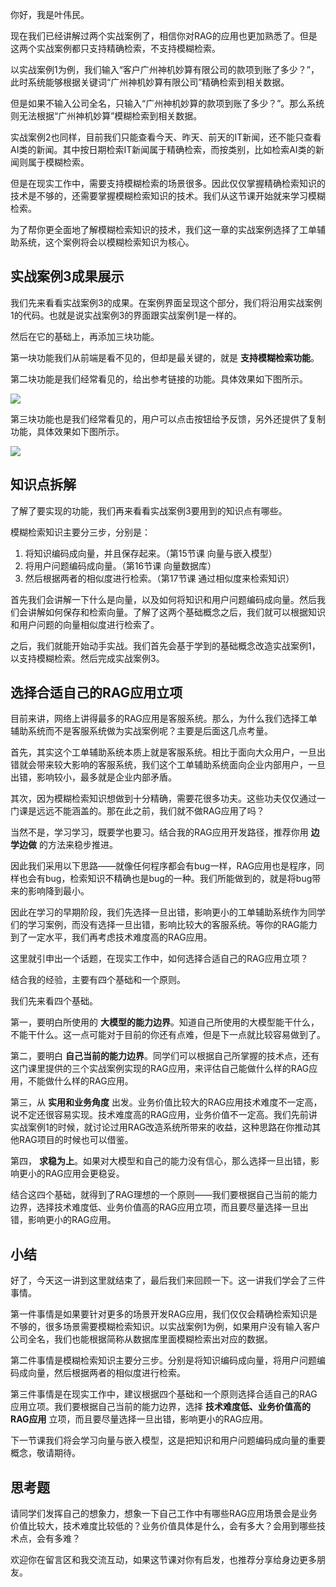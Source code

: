 你好，我是叶伟民。

现在我们已经讲解过两个实战案例了，相信你对RAG的应用也更加熟悉了。但是这两个实战案例都只支持精确检索，不支持模糊检索。

以实战案例1为例，我们输入“客户广州神机妙算有限公司的款项到账了多少？”，此时系统能够根据关键词“广州神机妙算有限公司”精确检索到相关数据。

但是如果不输入公司全名，只输入“广州神机妙算的款项到账了多少？”。那么系统则无法根据“广州神机妙算”模糊检索到相关数据。

实战案例2也同样，目前我们只能查看今天、昨天、前天的IT新闻，还不能只查看AI类的新闻。其中按日期检索IT新闻属于精确检索，而按类别，比如检索AI类的新闻则属于模糊检索。

但是在现实工作中，需要支持模糊检索的场景很多。因此仅仅掌握精确检索知识的技术是不够的，还需要掌握模糊检索知识的技术。我们从这节课开始就来学习模糊检索。

为了帮你更全面地了解模糊检索知识的技术，我们这一章的实战案例选择了工单辅助系统，这个案例将会以模糊检索知识为核心。

## 实战案例3成果展示

我们先来看看实战案例3的成果。在案例界面呈现这个部分，我们将沿用实战案例1的代码。也就是说实战案例3的界面跟实战案例1是一样的。

然后在它的基础上，再添加三块功能。

第一块功能我们从前端是看不见的，但却是最关键的，就是 **支持模糊检索功能**。

第二块功能是我们经常看见的，给出参考链接的功能。具体效果如下图所示。

![](https://static001.geekbang.org/resource/image/6b/07/6b47979e1ace5803ef0d7b96cae75307.jpg?wh=2592x889)

第三块功能也是我们经常看见的，用户可以点击按钮给予反馈，另外还提供了复制功能，具体效果如下图所示。

![](https://static001.geekbang.org/resource/image/b2/b8/b29506ebed3c9e00f8f6e4731104f3b8.jpg?wh=2608x845)

## 知识点拆解

了解了要实现的功能，我们再来看看实战案例3要用到的知识点有哪些。

模糊检索知识主要分三步，分别是：

1. 将知识编码成向量，并且保存起来。（第15节课 向量与嵌入模型）
2. 将用户问题编码成向量。（第16节课 向量数据库）
3. 然后根据两者的相似度进行检索。（第17节课 通过相似度来检索知识）

首先我们会讲解一下什么是向量，以及如何将知识和用户问题编码成向量。然后我们会讲解如何保存和检索向量。了解了这两个基础概念之后，我们就可以根据知识和用户问题的向量相似度进行检索了。

之后，我们就能开始动手实战。我们首先会基于学到的基础概念改造实战案例1，以支持模糊检索。然后完成实战案例3。

## 选择合适自己的RAG应用立项

目前来讲，网络上讲得最多的RAG应用是客服系统。那么，为什么我们选择工单辅助系统而不是客服系统做为实战案例呢？主要是后面这几点考量。

首先，其实这个工单辅助系统本质上就是客服系统。相比于面向大众用户，一旦出错就会带来较大影响的客服系统，我们这个工单辅助系统面向企业内部用户，一旦出错，影响较小，最多就是企业内部矛盾。

其次，因为模糊检索知识想做到十分精确，需要花很多功夫。这些功夫仅仅通过一门课是远远不能涵盖的。那在此之前，我们就不做RAG应用了吗？

当然不是，学习学习，既要学也要习。结合我的RAG应用开发路径，推荐你用 **边学边做** 的方法来稳步推进。

因此我们采用以下思路——就像任何程序都会有bug一样，RAG应用也是程序，同样也会有bug，检索知识不精确也是bug的一种。我们所能做到的，就是将bug带来的影响降到最小。

因此在学习的早期阶段，我们先选择一旦出错，影响更小的工单辅助系统作为同学们的学习案例，而没有选择一旦出错，影响比较大的客服系统。等你的RAG能力到了一定水平，我们再考虑技术难度高的RAG应用。

这里就引申出一个话题，在现实工作中，如何选择合适自己的RAG应用立项？

结合我的经验，主要有四个基础和一个原则。

我们先来看四个基础。

第一，要明白所使用的 **大模型的能力边界**。知道自己所使用的大模型能干什么，不能干什么。这一点可能对于目前的你还有点难，但是下一点就比较容易做到了。

第二，要明白 **自己当前的能力边界**。同学们可以根据自己所掌握的技术点，还有这门课里提供的三个实战案例实现的RAG应用，来评估自己能做什么样的RAG应用，不能做什么样的RAG应用。

第三，从 **实用和业务角度** 出发。业务价值比较大的RAG应用技术难度不一定高，说不定还很容易实现。技术难度高的RAG应用，业务价值不一定高。我们先前讲实战案例1的时候，就讨论过用RAG改造系统所带来的收益，这种思路在你推动其他RAG项目的时候也可以借鉴。

第四， **求稳为上**。如果对大模型和自己的能力没有信心，那么选择一旦出错，影响更小的RAG应用会更稳妥。

结合这四个基础，就得到了RAG理想的一个原则——我们要根据自己当前的能力边界，选择技术难度低、业务价值高的RAG应用立项，而且要尽量选择一旦出错，影响更小的RAG应用。

## 小结

好了，今天这一讲到这里就结束了，最后我们来回顾一下。这一讲我们学会了三件事情。

第一件事情是如果要针对更多的场景开发RAG应用，我们仅仅会精确检索知识是不够的，很多场景需要模糊检索知识。以实战案例1为例，如果用户没有输入客户公司全名，我们也能根据简称从数据库里面模糊检索出对应的数据。

第二件事情是模糊检索知识主要分三步。分别是将知识编码成向量，将用户问题编码成向量，然后根据两者的相似度进行检索。

第三件事情是在现实工作中，建议根据四个基础和一个原则选择合适自己的RAG应用立项。我们要根据自己当前的能力边界，选择 **技术难度低、业务价值高的RAG应用** 立项，而且要尽量选择一旦出错，影响更小的RAG应用。

下一节课我们将会学习向量与嵌入模型，这是把知识和用户问题编码成向量的重要概念，敬请期待。

## 思考题

请同学们发挥自己的想象力，想象一下自己工作中有哪些RAG应用场景会是业务价值比较大，技术难度比较低的？业务价值具体是什么，会有多大？会用到哪些技术点，会有多难？

欢迎你在留言区和我交流互动，如果这节课对你有启发，也推荐分享给身边更多朋友。